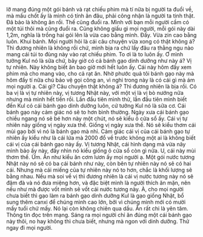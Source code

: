 lỡ mang đúng một gói bánh và rạt chiếu phim mà tí nữa bị người ta đuổi về, mà mấu chốt ấy là mình có tính ăn đâu, phải công nhận là người ta tinh thật. Đã bảo là không ăn rồi. Thế cũng đuổi ra. Mình với bạn mỗi người cầm có một túi thôi mà cũng đuổi ra. Cũng không giấu gì mọi người, mỗi gói này dài 1,2m, nghĩa là trồng hai gói lên là vừa cao bằng mình. Đấy. Vừa zin cao bằng luôn. Khui bánh. Mọi người hỏi là cái câu chuyện vừa xong có thật không á? Thì đương nhiên là không rồi chứ, mình bịa ra chứ lấy đâu ra thằng ngu nào mang cái túi to đùng này vào rạt chiếu phim. To ơi là to luôn ấy. Ơ mình tưởng Kul nó là sữa chứ, bây giờ có cả bánh gạo dinh dưỡng như này á? Vị tự nhiên. Này không biết ăn bao giờ mới hết luôn ấy. Cái này hôm đấy xem phim mà cho mang vào, cho cả rạt ăn. Nhờ phước quả tôi bánh gạo này mà hôm đấy tí nữa chú bảo vệ gọi công an, vì nghi trong này là có cái gì mà ám mọi người ạ. Cái gì? Câu chuyện thật không á? Thì đương nhiên là bịa rồi. Có ba vị là vị tự nhiên này, vị tương Nhật này, với một vị là vị bò nướng nữa nhưng mà mình hết tiền rồi. Lần đầu tiên mình thử, lần đầu tiên mình biết đến Kul có cái bánh gạo dinh dưỡng luôn, cứ tưởng Kul nó là sữa cơ. Cái bánh gạo này cảm giác nó sẽ to hơn bình thường. Ngày xưa cái bánh gạo chiều ngang nó sẽ bé hơn này một chút, nó sẽ kiểu ô cửa sổ ấy. Cái vị tự nhiên này giống vị ngày xưa thế. Giống vị ngày xưa thế. Nó sẽ kiểu thơm cái mùi gạo bởi vì nó là bánh gạo mà nhỉ. Cảm giác cái vị của cái bánh gạo tự nhiên ấy kiểu như là cái lứa mà 2000 đổ về trước không một ai là không biết cái vị của cái bánh gạo này ấy. Vị tương Nhật, cái hình dạng mà vừa nãy mình bảo ấy này, đấy nhìn nó kiểu giống ô cửa sổ còn gì nữa. U, cái này mùi thơm thế. Ừm. Ăn như kiểu ăn cơm lươn ấy mọi người ạ. Một gói nước tương Nhật này nó sẽ có ba cái bánh như này, còn bên tự nhiên này nó sẽ có hai cái. Nhưng mà cái miếng của tự nhiên này nó to hơn, chắc là khối lượng sẽ bằng nhau. Nếu mà soi về vị thì đương nhiên là cái vị nước tương này nó sẽ đậm đà và nó đưa miệng hơn, và đặc biệt mình là người thích ăn mặn, nên nếu như mà được vốt mình sẽ vốt cái nước tương này. À, cho mọi người chưa biết thì gạo làm ra bánh gạo dinh dưỡng Kul là gạo giống Nhật, bổ sung thêm canxi để chúng mình cao lớn, bởi vì chúng mình mới có mười mấy tuổi chứ mấy. Nó lại còn không chiên qua dầu. Ăn rất chi là yên tâm. Thông tin đọc trên mạng. Sáng ra mọi người chỉ ăn đúng một cái bánh gạo này thôi, no hay không thì chưa biết, nhưng mà ngon với dinh dưỡng. Thử ngay đi mọi người.